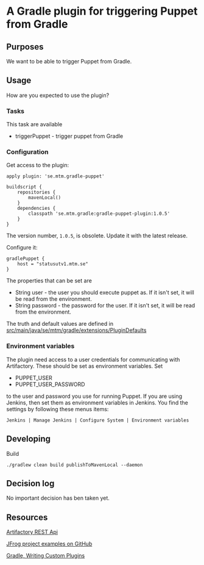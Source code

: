 # A Gradle plugin for triggering Puppet from Gradle

## Purposes

We want to be able to trigger Puppet from Gradle.


## Usage

How are you expected to use the plugin?

### Tasks

This task are available

* triggerPuppet - trigger puppet from Gradle

### Configuration

Get access to the plugin:

```Gradle
apply plugin: 'se.mtm.gradle-puppet'

buildscript {
    repositories {
        mavenLocal()
    }
    dependencies {
        classpath 'se.mtm.gradle:gradle-puppet-plugin:1.0.5'
    }
}
```

The version number, `1.0.5`, is obsolete. Update it with the latest release.

Configure it:

```Gradle
gradlePuppet {
    host = "statusutv1.mtm.se"
}
```

The properties that can be set are

* String user - the user you should execute puppet as. If it isn't set, it will be read from the environment.
* String password - the password for the user. If it isn't set, it will be read from the environment.

The truth and default values are defined in [src/main/java/se/mtm/gradle/extensions/PluginDefaults](https://github.com/mtmse/gradle-puppet-plugin/blob/master/src/main/java/se/mtm/gradle/extensions/PluginDefaults.java)

### Environment variables

The plugin need access to a user credentials for communicating with Artifactory. These should be set as environment variables.
Set

* PUPPET_USER
* PUPPET_USER_PASSWORD

to the user and password you use for running Puppet. If you are using Jenkins, then set them
as environment variables in Jenkins. You find the settings by following these menus items:

`Jenkins | Manage Jenkins | Configure System | Environment variables`

## Developing

Build

`./gradlew clean build publishToMavenLocal --daemon`

## Decision log

No important decision has ben taken yet.

## Resources

[Artifactory REST Api](http://www.jfrog.com/confluence/display/RTF/Artifactory+REST+API)

[JFrog project examples on GitHub](https://github.com/JFrogDev/project-examples)

[Gradle, Writing Custom Plugins](https://gradle.org/docs/current/userguide/custom_plugins.html)
